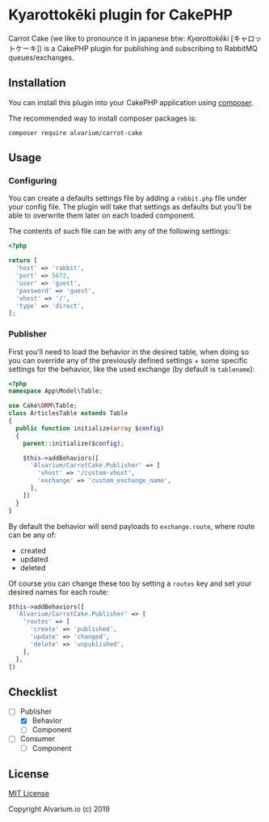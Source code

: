 # Kyarottokēki plugin for CakePHP

Carrot Cake (we like to pronounce it in japanese btw: _Kyarottokēki_ [キャロットケーキ]) is a CakePHP plugin for publishing and subscribing to RabbitMQ queues/exchanges.

## Installation

You can install this plugin into your CakePHP application using [composer](https://getcomposer.org).

The recommended way to install composer packages is:

```
composer require alvarium/carrot-cake
```

## Usage

### Configuring

You can create a defaults settings file by adding a `rabbit.php` file under your config file. The plugin will take that settings as defaults but you'll be able to overwrite them later on each loaded component.

The contents of such file can be with any of the following settings:

~~~php
<?php

return [
  'host' => 'rabbit',
  'port' => 5672,
  'user' => 'guest',
  'password' => 'guest',
  'vhost' => '/',
  'type' => 'direct',
];
~~~

### Publisher

First you'll need to load the behavior in the desired table, when doing so you can override any of the previously defined settings + some specific settings for the behavior, like the used exchange (by default is `tablename`):

~~~php
<?php
namespace App\Model\Table;

use Cake\ORM\Table;
class ArticlesTable extends Table
{
  public function initialize(array $config)
  {
    parent::initialize($config);

    $this->addBehaviors([
      'Alvarium/CarrotCake.Publisher' => [
        'vhost' => '/custom-vhost',
        'exchange' => 'custom_exchange_name',
      ],
    ])
  }
}
~~~

By default the behavior will send payloads to `exchange.route`, where route can be any of:

- created
- updated
- deleted

Of course you can change these too by setting a `routes` key and set your desired names for each route:

~~~php
$this->addBehaviors([
  'Alvarium/CarrotCake.Publisher' => [
    'routes' => [
      'create' => 'published',
      'update' => 'changed',
      'delete' => 'unpublished',
    ],
  ],
])
~~~

## Checklist

- [ ] Publisher
  + [x] Behavior
  + [ ] Component
- [ ] Consumer
  + [ ] Component

## License

[MIT License][license]

Copyright Alvarium.io (c) 2019

[license]: ./LICENSE
